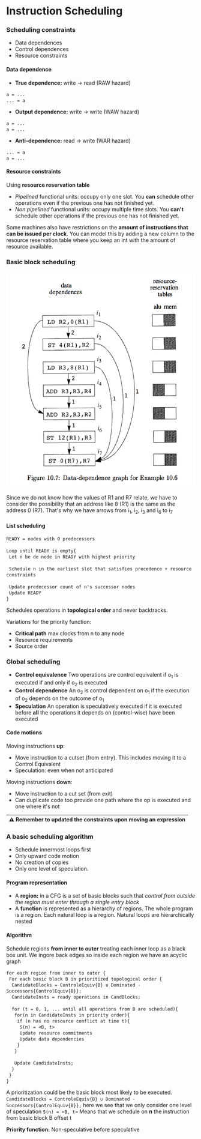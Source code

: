 # Instruction Scheduling

### Scheduling constraints

* Data dependences
* Control dependences
* Resource constraints

#### Data dependence

- **True dependence:** write → read (RAW hazard)
 
 ```
 a = ...
 ... = a
 ```
- **Output dependence:** write → write (WAW hazard)
 
 ```
 a = ...
 a = ...
 ```
- **Anti-dependence:** read → write (WAR hazard)

 ```
 ... = a
 a = ...
 ```
 
#### Resource constraints

Using **resource reservation table**

* _Pipelined_ functional units: occupy only one slot. You **can** schedule other operations even if the previous one has not finished yet.
* _Non pipelined_ functional units: occupy multiple time slots. You **can't** schedule other operations if the previous one has not finished yet.

Some machines also have restrictions on the **amount of instructions that can be issued per clock**. You can model this by adding a new column to the resource reservation table where you keep an int with the amount of resource available.

### Basic block scheduling

![basic block example](/images/basicBlockExample.png)

Since we do not know how the values of R1 and R7 relate, we have to consider the possibility that an address like 8 (R1) is the same as the address 0 (R7). That's why we have arrows from i<sub>1</sub>, i<sub>2</sub>, i<sub>3</sub> and i<sub>6</sub> to i<sub>7</sub>

#### List scheduling

```
READY = nodes with 0 predecessors

Loop until READY is empty{
 Let n be de node in READY with highest priority
 
 Schedule n in the earliest slot that satisfies precedence + resource constraints
 
 Update predecessor count of n's successor nodes
 Update READY
}
```

Schedules operations in **topological order** and never backtracks. 

Variations for the priority function:
* **Critical path** max clocks from n to any node
* Resource requirements
* Source order

### Global scheduling

* **Control equivalence** Two operations are control equivalent if o<sub>1</sub> is executed if and only if o<sub>2</sub> is executed
* **Control dependence** An o<sub>2</sub> is control dependent on o<sub>1</sub> if the execution of o<sub>2</sub> depends on the outcome of o<sub>1</sub>
* **Speculation** An operation is speculatively executed if it is executed before **all** the operations it depends on (control-wise) have been executed

#### Code motions

Moving instructions **up**:
* Move instruction to a cutset (from entry). This includes moving it to a Control Equivalent
* Speculation: even when not anticipated

Moving instructions **down**:
* Move instruction to a cut set (from exit)
* Can duplicate code too provide one path where the op is executed and one where it's not

| :warning: Remember to updated the constraints upon moving an expression |
|---|

### A basic scheduling algorithm

* Schedule innermost loops first
* Only upward code motion
* No creation of copies
* Only one level of speculation. 

#### Program representation

* A **region:** in a CFG is a set of basic blocks such that _control from outside the region must enter through a single entry block_
* A **function** is represented as a hierarchy of regions. The whole program is a region. Each natural loop is a region. Natural loops are hierarchically nested

#### Algorithm

Schedule regions **from inner to outer** treating each inner loop as a black box unit. We ingore back edges so inside each region we have an acyclic graph

```
for each region from inner to outer {
 For each basic block B in prioritized topological order {
  CandidateBlocks = ControleEquiv{B} ∪ Dominated - Successors{ControlEquiv{B}};
  CandidateInsts = ready operations in CandBlocks;
  
  for (t = 0, 1, ... until all operations from B are scheduled){
   for(n in CandidateInsts in priority order){
    if (n has no resource conflict at time t){
     S(n) = <B, t>
     Update resource commitments
     Update data dependencies
    }
   }
   
   Update CandidateInsts;
  }
 }
}
```

A prioritization could be the basic block most likely to be executed.
`CandidateBlocks = ControleEquiv{B} ∪ Dominated - Successors{ControlEquiv{B}};` here we see that we only consider one level of speculation
`S(n) = <B, t>` Means that we schedule on **n** the instruction from basic block B offset t

**Priority function:** Non-speculative before speculative
